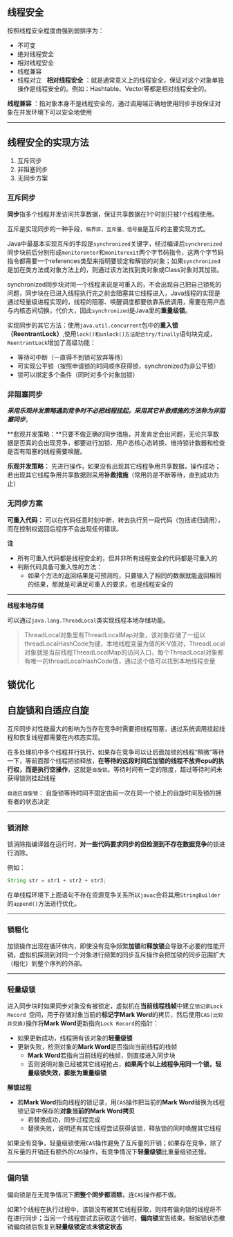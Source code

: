 ## 线程安全

按照线程安全程度由强到弱排序为：

+ 不可变
+ 绝对线程安全
+ 相对线程安全
+ 线程兼容
+ 线程对立
 
<b>相对线程安全</b> ：就是通常意义上的线程安全，保证对这个对象单独操作是线程安全的。例如：Hashtable、Vector等都是相对线程安全的。

**线程兼容** ：指对象本身不是线程安全的，通过调用端正确地使用同步手段保证对象在并发环境下可以安全地使用

----

## 线程安全的实现方法

1. 互斥同步
2. 非阻塞同步
3. 无同步方案

### 互斥同步

**同步**指多个线程并发访问共享数据，保证共享数据在1个时刻只被1个线程使用。

互斥是实现同步的一种手段，``临界区、互斥量、信号量``是互斥的主要实现方式。



Java中最基本实现互斥的手段是`synchronized`关键字，经过编译后`synchronized`同步块前后分别形成`monitorenter`和`monitorexit`两个字节码指令，这两个字节码指令都需要一个references类型来指明要锁定和解锁的对象；如果`synchronized`是加在类方法或对象方法上的，则通过该方法找到类对象或Class对象对其加锁。



synchronized同步块对同一个线程来说是可重入的，不会出现自己把自己锁死的问题，同步块在已进入线程执行完之前会阻塞其它线程进入，Java线程的实现是通过轻量级进程实现的，线程的阻塞、唤醒调度都要依靠系统调用，需要在用户态与内核态间切换，代价大，因此`synchronized`是Java里的**重量级锁**。



实现同步的其它方法：使用`java.util.concurrent`包中的**重入锁（ReentrantLock）**,使用``lock()和unlock()方法配合try/finally``语句块完成，`ReentrantLock`增加了高级功能：

- 等待可中断（一直得不到锁可放弃等待）
- 可实现公平锁（按照申请锁的时间顺序获得锁，synchronized为非公平锁）
- 锁可以绑定多个条件（同时对多个对象加锁）



### 非阻塞同步

***采用乐观并发策略遇到竞争时不必把线程挂起，采用其它补救措施的方法称为非阻塞同步***。

**悲观并发策略：**只要不做正确的同步措施，并发肯定会出问题，无论共享数据是否真的会出现竞争，都要进行加锁、用户态核心态转换、维持锁计数器和检查是否有阻塞的线程需要唤醒。

**乐观并发策略：** 先进行操作，如果没有出现其它线程争用共享数据，操作成功；若出现其它线程争用共享数据则采用**补救措施**（常用的是不断等待，直到成功为止）



### 无同步方案

**可重入代码：** 可以在代码任意时刻中断，转去执行另一段代码（包括递归调用），而在控制权返回后程序不会出现任何错误。



**注**

- 所有可重入代码都是线程安全的，但并非所有线程安全的代码都是可重入的
- 判断代码具备可重入性的方法：
  - 如果个方法的返回结果是可预测的，只要输入了相同的数据就能返回相同的结果，那就是可满足可重入的要求，也是线程安全的

---

**线程本地存储**

可以通过`java.lang.ThreadLocal`类实现线程本地存储功能。

> ThreadLocal对象里有ThreadLocalMap对象，该对象存储了一组以threadLocalHashCode为键，本地线程变量为值的K-V值对，ThreadLocal对象就是当前线程ThreadLocalMap的访问入口，每个ThreadLocal对象都有唯一的threadLocalHashCode值，通过这个值可以找到本地线程变量



## 锁优化

## 自旋锁和自适应自旋

互斥同步对性能最大的影响为当存在竞争时需要把线程阻塞，通过系统调用挂起线程和恢复线程都需要在内核态实现。

在多处理机中多个线程并行执行，如果存在竞争可以让后面加锁的线程“稍微”等待一下，等前面那个线程把锁释放，**在等待的这段时间后加锁的线程不放弃cpu的执行权，而是执行空操作**，这就是`自旋锁`。等待时间有一定的限度，超过等待时间未获得锁则挂起线程



``自适应自旋锁``： 自旋锁等待时间不固定由前一次在同一个锁上的自旋时间及锁的拥有者的状态决定

----

### 锁消除

锁消除指编译器在运行时，**对一些代码要求同步的但检测到不存在数据竞争**的锁进行消除。

例如：

```java
String str = str1 + str2 + str3;
```

在单线程环境下上面语句不存在资源竞争关系所以`javac`会将其用`StringBuilder`的`append()`方法进行优化。

------

### 锁粗化

加锁操作出现在循环体内，即使没有竞争频繁**加锁**和**释放锁**会导致不必要的性能开销，虚拟机探测到对同一个对象进行频繁的同步互斥操作会把加锁的同步范围扩大（粗化）到整个序列的外部。

-----

### 轻量级锁

进入同步块时如果同步对象没有被锁定，虚拟机在**当前线程栈帧**中建立`锁记录Lock Record `空间，用于存储对象当前的**标记字Mark Word**的拷贝，然后使用`CAS(比较并交换)`操作将**Mark Word**更新指向`Lock Record`的指针：

- 如果更新成功，线程拥有该对象的**轻量级锁**
- 更新失败，检测对象的**Mark Word**是否指向当前线程的栈帧
  - **Mark Word**若指向当前线程的栈帧，则直接进入同步块
  - 否则说明对象已经被其它线程抢占，**如果两个以上线程争用同一个锁，轻量级锁失效，膨胀为重量级锁** 



**解锁过程**

+ 若**Mark Word**指向线程的锁记录，用`CAS`操作把当前的**Mark Word**替换为线程锁记录中保存的**对象当前的Mark Word拷贝**
  + 若替换成功，同步过程完成
  + 替换失败，说明还有其它线程尝试获得该锁，释放锁的同时唤醒其它线程



如果没有竞争，轻量级锁使用`CAS`操作避免了互斥量的开销；如果存在竞争，除了互斥量的开销还有额外的`CAS`操作，有竞争情况下**轻量级锁**比重量级锁还慢。

------

### 偏向锁

偏向锁是在无竞争情况下**把整个同步都消除**，连`CAS`操作都不做。



如果1个线程在执行过程中，该锁没有被其它线程获取，则持有偏向锁的线程将不在进行同步；当另一个线程尝试去获取这个锁时，**偏向锁**宣告结束。根据锁状态撤销偏向锁后恢复到**轻量级锁定**或**未锁定状态**









